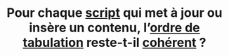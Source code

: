 ---
title: Pour chaque [script](#script) qui met à jour ou insère un contenu, l’[ordre de tabulation](#ordre-de-tabulation) reste-t-il [cohérent](#comprehensible-ordre-de-lecture) ?
---